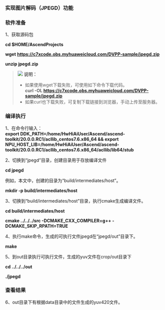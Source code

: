 ### 实现图片解码（JPEGD）功能

### 软件准备

1、获取源码包

  **cd $HOME/AscendProjects**

  **wget** **https://c7xcode.obs.myhuaweicloud.com/DVPP-sample/jpegd.zip**

  **unzip jpegd.zip**

 >![](E:/v32_40g/C32share/samples/dvpp-samples/crop/public_sys-resources/icon-note.gif) **说明：**   
 >
 >- 如果使用wget下载失败，可使用如下命令下载代码。  
 >  **curl -OL https://c7xcode.obs.myhuaweicloud.com/DVPP-sample/jpegd.zip** 
 >- 如果curl也下载失败，可复制下载链接到浏览器，手动上传至服务器。

### 编译执行

1、在命令行输入：   
**export DDK_PATH=/home/HwHiAiUser/Ascend/ascend-toolkit/20.0.0.RC1/acllib_centos7.6.x86_64 && export NPU_HOST_LIB=/home/HwHiAiUser/Ascend/ascend-toolkit/20.0.0.RC1/acllib_centos7.6.x86_64/acllib/lib64/stub**

2、切换到“jpegd”目录，创建目录用于存放编译文件

**cd jpegd**

例如，本文中，创建的目录为“build/intermediates/host”。

**mkdir -p build/intermediates/host**

3、切换到“build/intermediates/host”目录，执行cmake生成编译文件。


**cd build/intermediates/host**

**cmake ../../../src -DCMAKE_CXX_COMPILER=g++ -DCMAKE_SKIP_RPATH=TRUE**

4、执行make命令，生成的可执行文件jpegd在“jpegd/out”目录下。

**make**

5、到out目录执行可执行文件，生成的yuv文件在crop/out目录下

**cd ../../../out**

**./jpegd**

### 查看结果

6、out目录下有根据data目录中的文件生成的yuv420文件。
